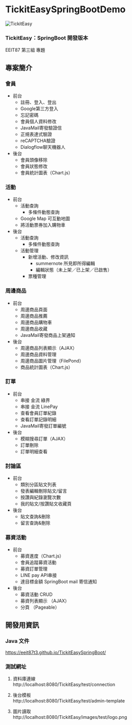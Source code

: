 # TickitEasySpringBootDemo
![TickitEasy](./images/logo/logoWithText.svg)
### TickitEasy：SpringBoot 開發版本  
EEIT87 第三組 專題

## 專案簡介

### 會員
- 前台
    - 註冊、登入、登出
    - Google第三方登入
    - 忘記密碼
    - 會員個人資料修改
    - JavaMail寄發驗證信
    - 正規表達式驗證
    - reCAPTCHA驗證
    - Dialogflow聊天機器人
- 後台
    - 會員頭像移除
    - 會員狀態修改
    - 會員統計圖表（Chart.js）

### 活動
- 前台
    - 活動查詢
        - 多條件動態查詢
    - Google Map 可互動地圖
    - 將活動票券加入購物車
- 後台
    - 活動查詢
        - 多條件動態查詢
    - 活動管理
        - 新增活動、修改資訊
            - summernote 所見即所得編輯
            - 編輯狀態（未上架／已上架／已啟售）
        - 票種管理

### 周邊商品
- 前台
    - 周邊商品⾴⾯
    - 周邊商品推薦
    - 周邊商品購物⾞
    - 周邊商品收藏
    - JavaMail寄發商品上架通知
- 後台
    - 周邊商品列表顯⽰（AJAX）
    - 周邊商品資料管理
    - 周邊商品圖⽚管理（FilePond）
    - 商品統計圖表（Chart.js）

### 訂單
- 前台
    - 串接 ⾦流 綠界
    - 串接 ⾦流 LinePay
    - 查看會員訂單紀錄
    - 查看訂單記錄明細
    - JavaMail寄發訂單編號
- 後台
    - 模糊搜尋訂單（AJAX）
    - 訂單刪除
    - 訂單明細查看

### 討論區
- 前台
    - 類別分區貼⽂列表
    - 發表編輯刪除貼⽂/留⾔
    - 按讚與紀錄瀏覽次數
    - 我的貼⽂/按讚貼⽂收藏⾴
- 後台
    - 貼⽂查詢&刪除
    - 留⾔查詢&刪除

### 募資活動
- 前台
    - 募資進度（Chart.js）
    - 會員追蹤募資活動
    - 募資訂單管理
    - LINE pay API串接
    - 達⽬標⾦額 SpringBoot mail 寄信通知
- 後台
    - 募資活動 CRUD
    - 募資列表顯⽰ （AJAX）
    - 分⾴ （Pageable）

## 開發用資訊

### Java 文件

https://eeit87t3.github.io/TickitEasySpringBoot/
<br>

### 測試網址

1. 資料庫連線  
http://localhost:8080/TickitEasy/test/connection  

2. 後台模板  
http://localhost:8080/TickitEasy/test/admin-template  

3. 圖片讀取  
http://localhost:8080/TickitEasy/images/test/logo.png
